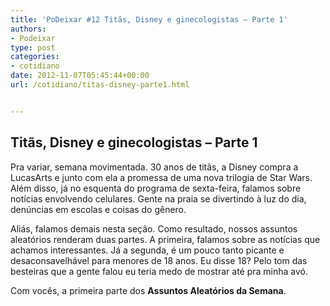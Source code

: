 ```yaml
---
title: 'PoDeixar #12 Titãs, Disney e ginecologistas – Parte 1'
authors:
- Podeixar
type: post
categories:
- cotidiano
date: 2012-11-07T05:45:44+00:00
url: /cotidiano/titas-disney-parte1.html


---
```

## Titãs, Disney e ginecologistas &#8211; Parte 1

Pra variar, semana movimentada. 30 anos de titãs, a Disney compra a LucasArts e junto com ela a promessa de uma nova trilogia de Star Wars. Além disso, já no esquenta do programa de sexta-feira, falamos sobre notícias envolvendo celulares. Gente na praia se divertindo à luz do dia, denúncias em escolas e coisas do gênero.

Aliás, falamos demais nesta seção. Como resultado, nossos assuntos aleatórios renderam duas partes. A primeira, falamos sobre as notícias que achamos interessantes. Já a segunda, é um pouco tanto picante e desaconsavelhável para menores de 18 anos. Eu disse 18? Pelo tom das besteiras que a gente falou eu teria medo de mostrar até pra minha avó.

Com vocês, a primeira parte dos **Assuntos Aleatórios da Semana**.